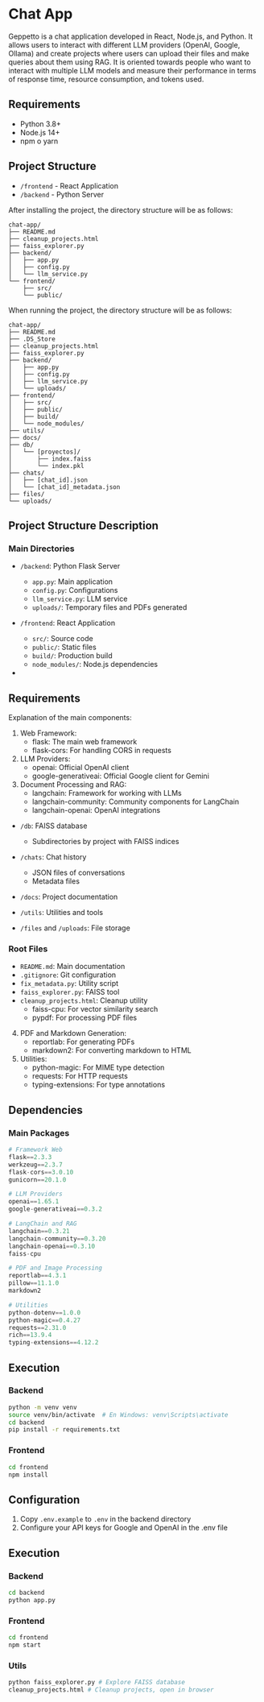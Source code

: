 # Chat App

Geppetto is a chat application developed in React, Node.js, and Python.
It allows users to interact with different LLM providers (OpenAI, Google, Ollama) and create projects where users can upload their files and make queries about them using RAG.
It is oriented towards people who want to interact with multiple LLM models and measure their performance in terms of response time, resource consumption, and tokens used.

## Requirements

- Python 3.8+
- Node.js 14+
- npm o yarn

## Project Structure

- `/frontend` - React Application
- `/backend` - Python Server

After installing the project, the directory structure will be as follows:

```
chat-app/
├── README.md
├── cleanup_projects.html
├── faiss_explorer.py
├── backend/
│   ├── app.py
│   ├── config.py
│   └── llm_service.py
└── frontend/
    ├── src/
    └── public/

```
When running the project, the directory structure will be as follows:


```
chat-app/
├── README.md
├── .DS_Store
├── cleanup_projects.html
├── faiss_explorer.py
├── backend/
│   ├── app.py
│   ├── config.py
│   ├── llm_service.py
│   └── uploads/
├── frontend/
│   ├── src/
│   ├── public/
│   ├── build/
│   └── node_modules/
├── utils/
├── docs/
├── db/
│   └── [proyectos]/
│       ├── index.faiss
│       └── index.pkl
├── chats/
│   ├── [chat_id].json
│   └── [chat_id]_metadata.json
├── files/
└── uploads/
```


## Project Structure Description

### Main Directories

- `/backend`: Python Flask Server
  - `app.py`: Main application
  - `config.py`: Configurations
  - `llm_service.py`: LLM service
  - `uploads/`: Temporary files and PDFs generated

- `/frontend`: React Application
  - `src/`: Source code
  - `public/`: Static files
  - `build/`: Production build
  - `node_modules/`: Node.js dependencies

- 
## Requirements

Explanation of the main components:
1. Web Framework:
    - flask: The main web framework
    - flask-cors: For handling CORS in requests
2. LLM Providers:
    - openai: Official OpenAI client
    - google-generativeai: Official Google client for Gemini
3. Document Processing and RAG:
    - langchain: Framework for working with LLMs
    - langchain-community: Community components for LangChain
    - langchain-openai: OpenAI integrations
  
- `/db`: FAISS database
  - Subdirectories by project with FAISS indices

- `/chats`: Chat history
  - JSON files of conversations
  - Metadata files

- `/docs`: Project documentation
- `/utils`: Utilities and tools
- `/files` and `/uploads`: File storage

### Root Files

- `README.md`: Main documentation
- `.gitignore`: Git configuration
- `fix_metadata.py`: Utility script
- `faiss_explorer.py`: FAISS tool
- `cleanup_projects.html`: Cleanup utility
    - faiss-cpu: For vector similarity search
    - pypdf: For processing PDF files
4. PDF and Markdown Generation:
    - reportlab: For generating PDFs
    - markdown2: For converting markdown to HTML
5. Utilities:
    - python-magic: For MIME type detection
    - requests: For HTTP requests
    - typing-extensions: For type annotations



## Dependencies

### Main Packages
```python
# Framework Web
flask==2.3.3
werkzeug==2.3.7
flask-cors==3.0.10
gunicorn==20.1.0

# LLM Providers
openai==1.65.1
google-generativeai==0.3.2

# LangChain and RAG
langchain==0.3.21
langchain-community==0.3.20
langchain-openai==0.3.10
faiss-cpu

# PDF and Image Processing
reportlab==4.3.1
pillow==11.1.0
markdown2

# Utilities
python-dotenv==1.0.0
python-magic==0.4.27
requests==2.31.0
rich==13.9.4
typing-extensions==4.12.2
```

## Execution

### Backend
```bash
python -m venv venv
source venv/bin/activate  # En Windows: venv\Scripts\activate
cd backend
pip install -r requirements.txt
```

### Frontend
```bash
cd frontend
npm install
```
## Configuration

1. Copy `.env.example` to `.env` in the backend directory
2. Configure your API keys for Google and OpenAI in the .env file

## Execution

### Backend
```bash
cd backend
python app.py
```

### Frontend
```bash
cd frontend
npm start
```

### Utils
```bash
python faiss_explorer.py # Explore FAISS database
cleanup_projects.html # Cleanup projects, open in browser
```
